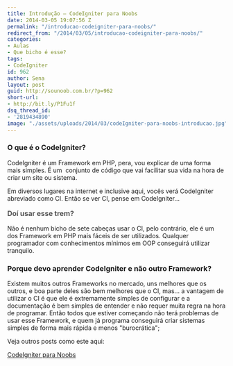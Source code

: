 ```yaml
---
title: Introdução – CodeIgniter para Noobs
date: 2014-03-05 19:07:56 Z
permalink: "/introducao-codeigniter-para-noobs/"
redirect_from: "/2014/03/05/introducao-codeigniter-para-noobs/"
categories:
- Aulas
- Que bicho é esse?
tags:
- CodeIgniter
id: 962
author: Sena
layout: post
guid: http://sounoob.com.br/?p=962
short-url:
- http://bit.ly/P1Fu1f
dsq_thread_id:
- '2819434890'
image: "./assets/uploads/2014/03/codeIgniter-para-noobs-introducao.jpg"
---
```


### O que é o CodeIgniter?

CodeIgniter é um Framework em PHP, pera, vou explicar de uma forma mais simples. É um  conjunto de código que vai facilitar sua vida na hora de criar um site ou sistema.

Em diversos lugares na internet e inclusive aqui, vocês verá CodeIgniter abreviado como CI. Então se ver CI, pense em CodeIgniter…<!--more-->

<span style="color: #555555; font-size: 16px; font-weight: bold; line-height: 24px;">Doí usar esse trem?<br /> </span>

Não é nenhum bicho de sete cabeças usar o CI, pelo contrário, ele é um dos Framework em PHP mais fáceis de ser utilizados. Qualquer programador com conhecimentos mínimos em OOP conseguirá utilizar tranquilo.

### Porque devo aprender CodeIgniter e não outro Framework?

Existem muitos outros Frameworks no mercado, uns melhores que os outros, e boa parte deles são bem melhores que o CI, mas… a vantagem de utilizar o CI é que ele é extremamente simples de configurar e a documentação é bem simples de entender e não requer muita regra na hora de programar. Então todos que estiver começando não terá problemas de usar esse Framework, e quem já programa conseguirá criar sistemas simples de forma mais rápida e menos "burocrática";

Veja outros posts como este aqui:
  
[CodeIgniter para Noobs](./codeigniter-para-noobs/ "CodeIgniter para Noobs")